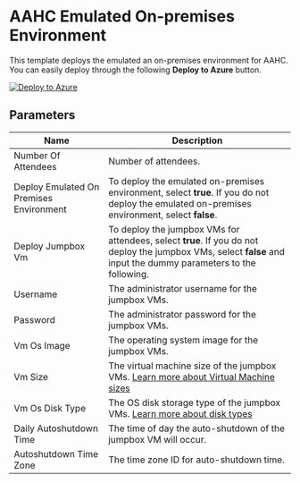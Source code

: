 # AAHC Emulated On-premises Environment

This template deploys the emulated an on-premises environment for AAHC. You can easily deploy through the following **Deploy to Azure** button.

[![Deploy to Azure](https://aka.ms/deploytoazurebutton)](https://portal.azure.com/#create/Microsoft.Template/uri/https%3A%2F%2Fraw.githubusercontent.com%2Ftksh164%2Fazure-demo-scripts-templates%2Fmaster%2Farm-templates%2Faahc-emulated-on-premises-env%2Ftemplate.json)

## Parameters

| Name | Description |
| ---- | ---- |
| Number Of Attendees | Number of attendees. |
| Deploy Emulated On Premises Environment | To deploy the emulated on-premises environment, select <strong>true</strong>. If you do not deploy the emulated on-premises environment, select <strong>false</strong>. |
| Deploy Jumpbox Vm | To deploy the jumpbox VMs for attendees, select <strong>true</strong>. If you do not deploy the jumpbox VMs, select <strong>false</strong> and input the dummy parameters to the following. |
| Username | The administrator username for the jumpbox VMs. |
| Password | The administrator password for the jumpbox VMs. |
| Vm Os Image | The operating system image for the jumpbox VMs. |
| Vm Size | The virtual machine size of the jumpbox VMs. [Learn more about Virtual Machine sizes](http://go.microsoft.com/fwlink/?LinkId=2079859) |
| Vm Os Disk Type | The OS disk storage type of the jumpbox VMs. [Learn more about disk types](http://go.microsoft.com/fwlink/?LinkId=2077396) |
| Daily Autoshutdown Time | The time of day the auto-shutdown of the jumpbox VM will occur. |
| Autoshutdown Time Zone | The time zone ID for auto-shutdown time. |
